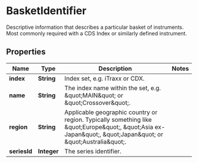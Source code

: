 

# BasketIdentifier

Descriptive information that describes a particular basket of instruments. Most commonly required with a CDS Index or similarly defined instrument.

## Properties

Name | Type | Description | Notes
------------ | ------------- | ------------- | -------------
**index** | **String** | Index set, e.g. iTraxx or CDX. | 
**name** | **String** | The index name within the set, e.g. \&quot;MAIN\&quot; or \&quot;Crossover\&quot;. | 
**region** | **String** | Applicable geographic country or region. Typically something like \&quot;Europe\&quot;, \&quot;Asia ex-Japan\&quot;, \&quot;Japan\&quot; or \&quot;Australia\&quot;. | 
**seriesId** | **Integer** | The series identifier. | 



